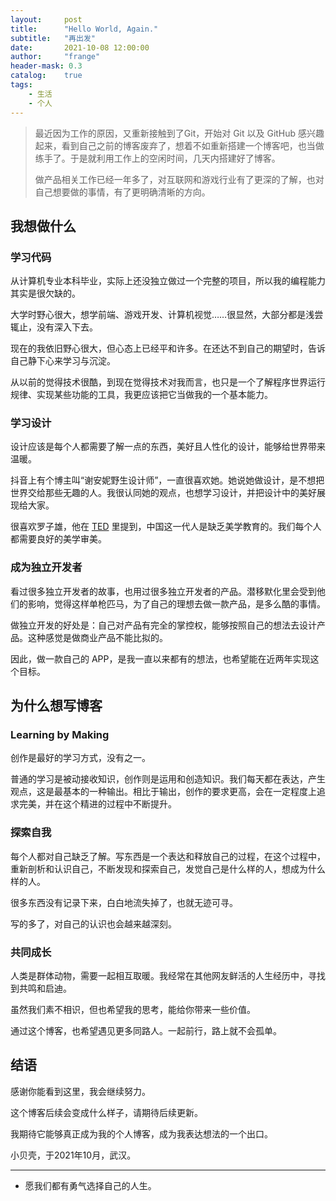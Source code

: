 ```yaml
---
layout:     post
title:      "Hello World, Again."
subtitle:   "再出发"
date:       2021-10-08 12:00:00
author:     "frange"
header-mask: 0.3
catalog:    true
tags:
    - 生活
    - 个人
---
```


> 最近因为工作的原因，又重新接触到了Git，开始对 Git 以及 GitHub 感兴趣起来，看到自己之前的博客废弃了，想着不如重新搭建一个博客吧，也当做练手了。于是就利用工作上的空闲时间，几天内搭建好了博客。
>
>
> 做产品相关工作已经一年多了，对互联网和游戏行业有了更深的了解，也对自己想要做的事情，有了更明确清晰的方向。

## **我想做什么**

### 学习代码

从计算机专业本科毕业，实际上还没独立做过一个完整的项目，所以我的编程能力其实是很欠缺的。

大学时野心很大，想学前端、游戏开发、计算机视觉……很显然，大部分都是浅尝辄止，没有深入下去。

现在的我依旧野心很大，但心态上已经平和许多。在还达不到自己的期望时，告诉自己静下心来学习与沉淀。

从以前的觉得技术很酷，到现在觉得技术对我而言，也只是一个了解程序世界运行规律、实现某些功能的工具，我更应该把它当做我的一个基本能力。

### **学习设计**

设计应该是每个人都需要了解一点的东西，美好且人性化的设计，能够给世界带来温暖。

抖音上有个博主叫“谢安妮野生设计师”，一直很喜欢她。她说她做设计，是不想把世界交给那些无趣的人。我很认同她的观点，也想学习设计，并把设计中的美好展现给大家。

很喜欢罗子雄，他在 [TED](https://www.bilibili.com/video/BV1DW411i79u) 里提到，中国这一代人是缺乏美学教育的。我们每个人都需要良好的美学审美。

### 成为独立开发者

看过很多独立开发者的故事，也用过很多独立开发者的产品。潜移默化里会受到他们的影响，觉得这样单枪匹马，为了自己的理想去做一款产品，是多么酷的事情。

做独立开发的好处是：自己对产品有完全的掌控权，能够按照自己的想法去设计产品。这种感觉是做商业产品不能比拟的。

因此，做一款自己的 APP，是我一直以来都有的想法，也希望能在近两年实现这个目标。

## 为什么想写博客

### **Learning by Making**

创作是最好的学习方式，没有之一。

普通的学习是被动接收知识，创作则是运用和创造知识。我们每天都在表达，产生观点，这是最基本的一种输出。相比于输出，创作的要求更高，会在一定程度上追求完美，并在这个精进的过程中不断提升。

### **探索自我**

每个人都对自己缺乏了解。写东西是一个表达和释放自己的过程，在这个过程中，重新剖析和认识自己，不断发现和探索自己，发觉自己是什么样的人，想成为什么样的人。

很多东西没有记录下来，白白地流失掉了，也就无迹可寻。

写的多了，对自己的认识也会越来越深刻。

### 共同成长

人类是群体动物，需要一起相互取暖。我经常在其他网友鲜活的人生经历中，寻找到共鸣和启迪。

虽然我们素不相识，但也希望我的思考，能给你带来一些价值。

通过这个博客，也希望遇见更多同路人。一起前行，路上就不会孤单。

## **结语**

感谢你能看到这里，我会继续努力。

这个博客后续会变成什么样子，请期待后续更新。

我期待它能够真正成为我的个人博客，成为我表达想法的一个出口。

小贝壳，于2021年10月，武汉。

---

- 愿我们都有勇气选择自己的人生。
